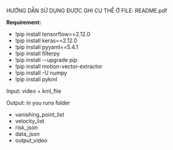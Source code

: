 HƯỚNG DẪN SỬ DỤNG ĐƯỢC GHI CỤ THỂ Ở FILE: README.pdf

**Requirement:**
- !pip install tensorflow==2.12.0
- !pip install keras==2.12.0
- !pip install pyyaml==5.4.1
- !pip install filterpy
- !pip install --upgrade pip
- !pip install motion-vector-extractor
- !pip install -U numpy
- !pip install pykml

Input: video + kml_flie

Output: in you runs folder
- vanishing_point_list
- velocity_list
- risk_json
- data_json
- output_video
